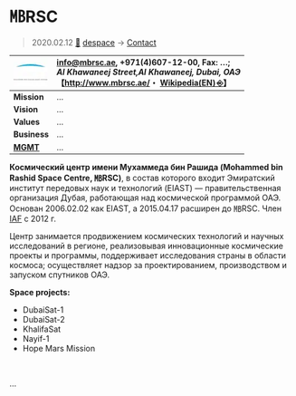 # ㎆RSC
> 2020.02.12 [🚀](../../index/index.md) [despace](../index.md) → [Contact](../contact.md)

|[![](../f/contact/m/mbrsc_logo1_thumb.webp)](../f/contact/m/mbrsc_logo1.png)|<info@mbrsc.ae>, +971(4)607-12-00, Fax: …;<br> *Al Khawaneej Street,Al Khawaneej, Dubai, ОАЭ*<br> 【<http://www.mbrsc.ae/>・ [Wikipedia(EN) ⎆](https://en.wikipedia.org/wiki/Mohammed_bin_Rashid_Space_Centre)】|
|:--|:--|
|**Mission**|…|
|**Vision**|…|
|**Values**|…|
|**Business**|…|
|**[MGMT](../mgmt.md)**|…|

**Космический центр имени Мухаммеда бин Рашида (Mohammed bin Rashid Space Centre, ㎆RSC)**, в состав которого входит Эмиратский институт передовых наук и технологий (EIAST) — правительственная организация Дубая, работающая над космической программой ОАЭ. Основан 2006.02.02 как EIAST, а 2015.04.17 расширен до ㎆RSC. Член [IAF](iaf.md) с 2012 г.

Центр занимается продвижением космических технологий и научных исследований в регионе, реализовывая инновационные космические проекты и программы, поддерживает исследования страны в области космоса; осуществляет надзор за проектированием, производством и запуском спутников ОАЭ.

**Space projects:**

   - DubaiSat-1
   - DubaiSat-2
   - KhalifaSat
   - Nayif-1
   - Hope Mars Mission


<p style="page-break-after:always"> </p>

…
